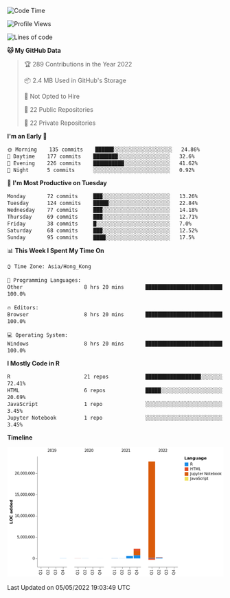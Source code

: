 

<!--**wt12318/wt12318** is a ✨ _special_ ✨ repository because its `README.md` (this file) appears on your GitHub profile.-->

<!--START_SECTION:waka-->
![Code Time](http://img.shields.io/badge/Code%20Time-148%20hrs%2018%20mins-blue)

![Profile Views](http://img.shields.io/badge/Profile%20Views-4-blue)

![Lines of code](https://img.shields.io/badge/From%20Hello%20World%20I%27ve%20Written-26%20Million%20lines%20of%20code-blue)

**🐱 My GitHub Data** 

> 🏆 289 Contributions in the Year 2022
 > 
> 📦 2.4 MB Used in GitHub's Storage 
 > 
> 🚫 Not Opted to Hire
 > 
> 📜 22 Public Repositories 
 > 
> 🔑 22 Private Repositories  
 > 
**I'm an Early 🐤** 

```text
🌞 Morning    135 commits    ██████░░░░░░░░░░░░░░░░░░░   24.86% 
🌆 Daytime    177 commits    ████████░░░░░░░░░░░░░░░░░   32.6% 
🌃 Evening    226 commits    ██████████░░░░░░░░░░░░░░░   41.62% 
🌙 Night      5 commits      ░░░░░░░░░░░░░░░░░░░░░░░░░   0.92%

```
📅 **I'm Most Productive on Tuesday** 

```text
Monday       72 commits     ███░░░░░░░░░░░░░░░░░░░░░░   13.26% 
Tuesday      124 commits    █████░░░░░░░░░░░░░░░░░░░░   22.84% 
Wednesday    77 commits     ███░░░░░░░░░░░░░░░░░░░░░░   14.18% 
Thursday     69 commits     ███░░░░░░░░░░░░░░░░░░░░░░   12.71% 
Friday       38 commits     █░░░░░░░░░░░░░░░░░░░░░░░░   7.0% 
Saturday     68 commits     ███░░░░░░░░░░░░░░░░░░░░░░   12.52% 
Sunday       95 commits     ████░░░░░░░░░░░░░░░░░░░░░   17.5%

```


📊 **This Week I Spent My Time On** 

```text
⌚︎ Time Zone: Asia/Hong_Kong

💬 Programming Languages: 
Other                    8 hrs 20 mins       █████████████████████████   100.0%

🔥 Editors: 
Browser                  8 hrs 20 mins       █████████████████████████   100.0%

💻 Operating System: 
Windows                  8 hrs 20 mins       █████████████████████████   100.0%

```

**I Mostly Code in R** 

```text
R                        21 repos            ██████████████████░░░░░░░   72.41% 
HTML                     6 repos             █████░░░░░░░░░░░░░░░░░░░░   20.69% 
JavaScript               1 repo              ░░░░░░░░░░░░░░░░░░░░░░░░░   3.45% 
Jupyter Notebook         1 repo              ░░░░░░░░░░░░░░░░░░░░░░░░░   3.45%

```


**Timeline**

![Chart not found](https://raw.githubusercontent.com/wt12318/wt12318/main/charts/bar_graph.png) 


 Last Updated on 05/05/2022 19:03:49 UTC
<!--END_SECTION:waka-->


